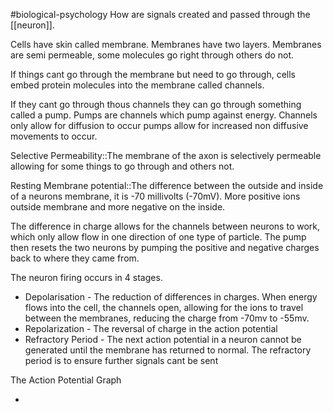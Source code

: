 #biological-psychology
How are signals created and passed through the [[neuron]].

Cells have skin called membrane. Membranes have two layers. Membranes are semi permeable, some molecules go right through others do not.

If things cant go through the membrane but need to go through, cells embed protein molecules into the membrane called channels. 

If they cant go through thous channels they can go through something called a pump. Pumps are channels which pump against energy. Channels only allow for diffusion to occur pumps allow for increased non diffusive movements to occur. 

Selective Permeability::The membrane of the axon is selectively permeable allowing for some things to go through and others not.

Resting Membrane potential::The difference between the outside and inside of a neurons membrane, it is -70 millivolts (-70mV). More positive ions outside membrane and more negative on the inside.

The difference in charge allows for the channels between neurons to work, which only allow flow in one direction of one type of particle. The pump then resets the two neurons by pumping the positive and negative charges back to where they came from.


The neuron firing occurs in 4 stages.
- Depolarisation - The reduction of differences in charges. When energy flows into the cell, the channels open, allowing for the ions to travel between the membranes, reducing the charge from -70mv to -55mv.
- Repolarization - The reversal of charge in the action potential
- Refractory Period - The next action potential in a neuron cannot be generated until the membrane has returned to normal. The refractory period is to ensure further signals cant be sent

The Action Potential Graph

- 